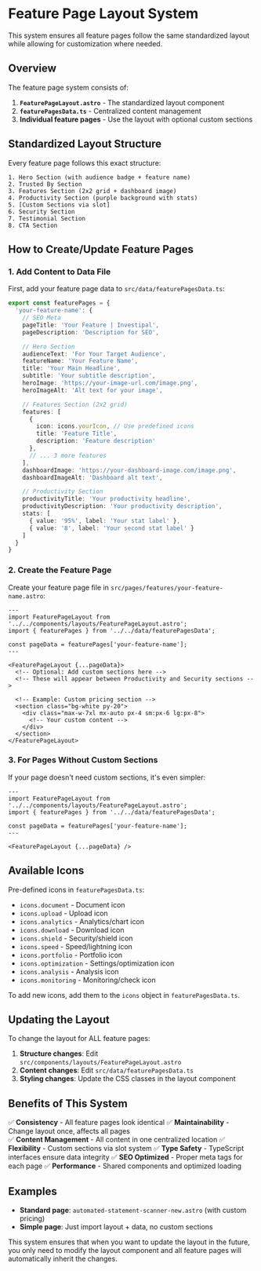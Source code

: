 # Feature Page Layout System

This system ensures all feature pages follow the same standardized layout while allowing for customization where needed.

## Overview

The feature page system consists of:

1. **`FeaturePageLayout.astro`** - The standardized layout component
2. **`featurePagesData.ts`** - Centralized content management
3. **Individual feature pages** - Use the layout with optional custom sections

## Standardized Layout Structure

Every feature page follows this exact structure:

```
1. Hero Section (with audience badge + feature name)
2. Trusted By Section
3. Features Section (2x2 grid + dashboard image)
4. Productivity Section (purple background with stats)
5. [Custom Sections via slot] 
6. Security Section
7. Testimonial Section
8. CTA Section
```

## How to Create/Update Feature Pages

### 1. Add Content to Data File

First, add your feature page data to `src/data/featurePagesData.ts`:

```typescript
export const featurePages = {
  'your-feature-name': {
    // SEO Meta
    pageTitle: 'Your Feature | Investipal',
    pageDescription: 'Description for SEO',

    // Hero Section
    audienceText: 'For Your Target Audience',
    featureName: 'Your Feature Name',
    title: 'Your Main Headline',
    subtitle: 'Your subtitle description',
    heroImage: 'https://your-image-url.com/image.png',
    heroImageAlt: 'Alt text for your image',

    // Features Section (2x2 grid)
    features: [
      {
        icon: icons.yourIcon, // Use predefined icons
        title: 'Feature Title',
        description: 'Feature description'
      },
      // ... 3 more features
    ],
    dashboardImage: 'https://your-dashboard-image.com/image.png',
    dashboardImageAlt: 'Dashboard alt text',

    // Productivity Section
    productivityTitle: 'Your productivity headline',
    productivityDescription: 'Your productivity description',
    stats: [
      { value: '95%', label: 'Your stat label' },
      { value: '8', label: 'Your second stat label' }
    ]
  }
}
```

### 2. Create the Feature Page

Create your feature page file in `src/pages/features/your-feature-name.astro`:

```astro
---
import FeaturePageLayout from '../../components/layouts/FeaturePageLayout.astro';
import { featurePages } from '../../data/featurePagesData';

const pageData = featurePages['your-feature-name'];
---

<FeaturePageLayout {...pageData}>
  <!-- Optional: Add custom sections here -->
  <!-- These will appear between Productivity and Security sections -->
  
  <!-- Example: Custom pricing section -->
  <section class="bg-white py-20">
    <div class="max-w-7xl mx-auto px-4 sm:px-6 lg:px-8">
      <!-- Your custom content -->
    </div>
  </section>
</FeaturePageLayout>
```

### 3. For Pages Without Custom Sections

If your page doesn't need custom sections, it's even simpler:

```astro
---
import FeaturePageLayout from '../../components/layouts/FeaturePageLayout.astro';
import { featurePages } from '../../data/featurePagesData';

const pageData = featurePages['your-feature-name'];
---

<FeaturePageLayout {...pageData} />
```

## Available Icons

Pre-defined icons in `featurePagesData.ts`:

- `icons.document` - Document icon
- `icons.upload` - Upload icon  
- `icons.analytics` - Analytics/chart icon
- `icons.download` - Download icon
- `icons.shield` - Security/shield icon
- `icons.speed` - Speed/lightning icon
- `icons.portfolio` - Portfolio icon
- `icons.optimization` - Settings/optimization icon
- `icons.analysis` - Analysis icon
- `icons.monitoring` - Monitoring/check icon

To add new icons, add them to the `icons` object in `featurePagesData.ts`.

## Updating the Layout

To change the layout for ALL feature pages:

1. **Structure changes**: Edit `src/components/layouts/FeaturePageLayout.astro`
2. **Content changes**: Edit `src/data/featurePagesData.ts`
3. **Styling changes**: Update the CSS classes in the layout component

## Benefits of This System

✅ **Consistency** - All feature pages look identical
✅ **Maintainability** - Change layout once, affects all pages  
✅ **Content Management** - All content in one centralized location
✅ **Flexibility** - Custom sections via slot system
✅ **Type Safety** - TypeScript interfaces ensure data integrity
✅ **SEO Optimized** - Proper meta tags for each page
✅ **Performance** - Shared components and optimized loading

## Examples

- **Standard page**: `automated-statement-scanner-new.astro` (with custom pricing)
- **Simple page**: Just import layout + data, no custom sections

This system ensures that when you want to update the layout in the future, you only need to modify the layout component and all feature pages will automatically inherit the changes.


